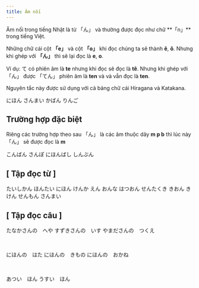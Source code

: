 ```yaml
---
title: Âm nối
---
```


<Intro>
Âm nối trong tiếng Nhật là từ <Kanji>「ん」</Kanji> và thường được đọc như chữ <Kanji>**「n」**</Kanji> trong tiếng Việt.

</Intro>

Những chữ cái cột <Kanji>**「e」**</Kanji> và cột <Kanji>**「o」**</Kanji> khi đọc chúng ta sẽ thành <Kanji>**ê**</Kanji>, <Kanji>**ô**</Kanji>. Nhưng khi ghép với <Kanji>**「ん」**</Kanji> thì sẽ lại đọc là <Kanji>**e**</Kanji>, <Kanji>**o**</Kanji>.

Ví dụ: <Kanji>て</Kanji> có phiên âm là <Kanji>**te**</Kanji> nhưng khi đọc sẽ đọc là <Kanji>**tê**</Kanji>. Nhưng khi ghép với <Kanji>「ん」</Kanji> được <Kanji>「てん」</Kanji> phiên âm là <Kanji>**ten**</Kanji> và và vẫn đọc là <Kanji>**ten**</Kanji>.

Nguyên tắc này được sử dụng với cả bảng chữ cái Hiragana và Katakana.

<JaWL>
  <Kanji>にほん</Kanji>
  <Kanji>さんまい</Kanji>  
</JaWL>

<JaWL>
  <Kanji>かばん</Kanji>
  <Kanji>りんご</Kanji>
</JaWL>

## Trường hợp đặc biệt

Riêng các trường hợp <CodeStep step={1}>theo sau</CodeStep>  <Kanji>「ん」</Kanji> là các âm thuộc dãy <CodeStep step={2}>**m p b**</CodeStep> thì lúc này <Kanji>「ん」</Kanji> sẽ được đọc là <CodeStep step={3}>**m**</CodeStep>

<JaWL>
  <Kanji>こんばん</Kanji>
  <Kanji>さんぽ</Kanji>  
</JaWL>

<JaWL>
  <Kanji>にほんばし</Kanji>
  <Kanji>しんぶん</Kanji>
</JaWL>

## [ Tập đọc từ ]

<JaWL>
  <Kanji>たいしかん</Kanji>
  <Kanji>ほんたい</Kanji>
  <Kanji>にほん</Kanji>
  <Kanji>けんか</Kanji>  
</JaWL>

<JaWL>
  <Kanji>えん</Kanji>
  <Kanji>おんな</Kanji>
  <Kanji>はつおん</Kanji>
  <Kanji>せんたくき</Kanji>  
</JaWL>

<JaWL>
  <Kanji>きおん</Kanji>
  <Kanji>きけん</Kanji>
  <Kanji>せんもん</Kanji>
  <Kanji>さんまい</Kanji>  
</JaWL>

## [ Tập đọc câu ]

<JaSL>たなかさんの　へや</JaSL>
<JaSL>すずきさんの　いす</JaSL>
<JaSL>やまださんの　つくえ</JaSL>

<br/>

<JaSL>にほんの　はた</JaSL>
<JaSL>にほんの　きもの</JaSL>
<JaSL>にほんの　おかね</JaSL>

<br/>

<JaSL>あつい　ほん</JaSL>
<JaSL>うすい　ほん</JaSL>